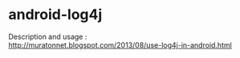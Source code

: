 android-log4j
=============

Description and usage :
<br/>
http://muratonnet.blogspot.com/2013/08/use-log4j-in-android.html
